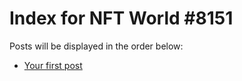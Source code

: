 # Index for NFT World #8151
Posts will be displayed in the order below:

- [Your first post](./001-first.md)

